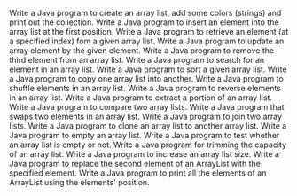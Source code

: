 Write a Java program to create an array list, add some colors (strings) and print out the collection.
Write a Java program to insert an element into the array list at the first position.
Write a Java program to retrieve an element (at a specified index) fom a given array list.
Write a Java program to update an array element by the given element.
Write a Java program to remove the third element from an array list.
Write a Java program to search for an element in an array list.
Write a Java program to sort a given array list.
Write a Java program to copy one array list into another.
Write a Java program to shuffle elements in an array list.
Write a Java program to reverse elements in an array list.
Write a Java program to extract a portion of an array list.
Write a Java program to compare two array lists.
Write a Java program that swaps two elements in an array list.
Write a Java program to join two array lists.
Write a Java program to clone an array list to another array list.
Write a Java program to empty an array list.
Write a Java program to test whether an array list is empty or not.
Write a Java program for trimming the capacity of an array list.
Write a Java program to increase an array list size.
Write a Java program to replace the second element of an ArrayList with the specified element.
Write a Java program to print all the elements of an ArrayList using the elements' position.